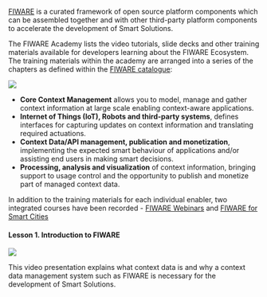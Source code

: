 [FIWARE](https://www.fiware.org) is a curated framework of open source platform components which can be assembled
together and with other third-party platform components to accelerate the development of Smart Solutions.

The FIWARE Academy lists the video tutorials, slide decks and other training materials available for developers learning
about the FIWARE Ecosystem. The training materials within the academy are arranged into a series of the chapters as
defined within the [FIWARE catalogue](https://www.fiware.org/developers/catalogue/):

![](https://fiware.github.io/catalogue/img/catalogue.png)

-   **Core Context Management** allows you to model, manage and gather context information at large scale enabling
    context-aware applications.
-   **Internet of Things (IoT), Robots and third-party systems**, defines interfaces for capturing updates on context
    information and translating required actuations.
-   **Context Data/API management, publication and monetization**, implementing the expected smart behaviour of
    applications and/or assisting end users in making smart decisions.
-   **Processing, analysis and visualization** of context information, bringing support to usage control and the
    opportunity to publish and monetize part of managed context data.

In addition to the training materials for each individual enabler, two integrated courses have been recorded -
[FIWARE Webinars](integrated-courses/webinars.md) and [FIWARE for Smart Cities](integrated-courses/smart-cities.md)

<h4>Lesson 1. Introduction to FIWARE</h4>

[![](http://img.youtube.com/vi/nXY8DmiAHUw/0.jpg)](https://www.youtube.com/watch?v=nXY8DmiAHUw "Introduction")

This video presentation explains what context data is and why a context data management system such as FIWARE is
necessary for the development of Smart Solutions.
